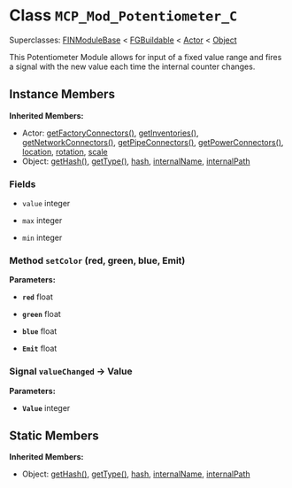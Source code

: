 # Class <code>MCP_Mod_Potentiometer_C</code>

Superclasses: <a href="FINModuleBase.md">FINModuleBase</a> < <a href="FGBuildable.md">FGBuildable</a> < <a href="Actor.md">Actor</a> < <a href="Object.md">Object</a>

This Potentiometer Module allows for input of a fixed value range and fires a signal with the new value each time the internal counter changes.
## Instance Members
<b>Inherited Members:</b>
- Actor: <a href="Actor.md#user-content-get-factory-connectors">getFactoryConnectors()</a>, <a href="Actor.md#user-content-get-inventories">getInventories()</a>, <a href="Actor.md#user-content-get-network-connectors">getNetworkConnectors()</a>, <a href="Actor.md#user-content-get-pipe-connectors">getPipeConnectors()</a>, <a href="Actor.md#user-content-get-power-connectors">getPowerConnectors()</a>, <a href="Actor.md#user-content-location">location</a>, <a href="Actor.md#user-content-rotation">rotation</a>, <a href="Actor.md#user-content-scale">scale</a>
- Object: <a href="Object.md#user-content-get-hash">getHash()</a>, <a href="Object.md#user-content-get-type">getType()</a>, <a href="Object.md#user-content-hash">hash</a>, <a href="Object.md#user-content-internal-name">internalName</a>, <a href="Object.md#user-content-internal-path">internalPath</a>
### Fields
- <code id="value">value</code> integer

  
- <code id="max">max</code> integer

  
- <code id="min">min</code> integer

  
### Method <code id="set-color">setColor</code> (red, green, blue, Emit)


<b>Parameters:</b>

- <code><b>red</b></code> float

  
- <code><b>green</b></code> float

  
- <code><b>blue</b></code> float

  
- <code><b>Emit</b></code> float

  

### Signal <code id="value-changed">valueChanged</code> → Value


<b>Parameters:</b>

- <code><b>Value</b></code> integer

  
## Static Members
<b>Inherited Members:</b>
- Object: <a href="Object.md#user-content-s-get-hash">getHash()</a>, <a href="Object.md#user-content-s-get-type">getType()</a>, <a href="Object.md#user-content-s-hash">hash</a>, <a href="Object.md#user-content-s-internal-name">internalName</a>, <a href="Object.md#user-content-s-internal-path">internalPath</a>